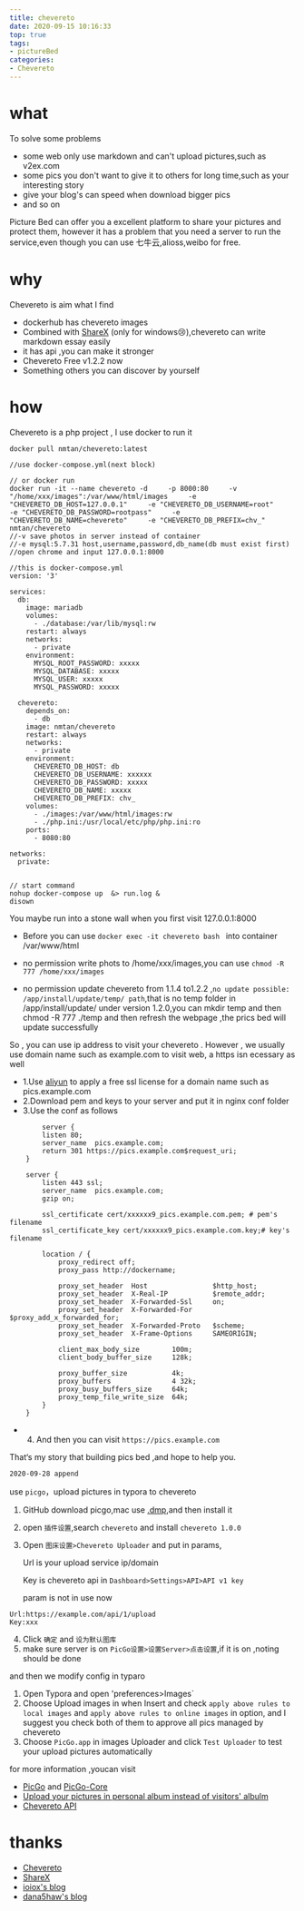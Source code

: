 ```yaml
---
title: chevereto
date: 2020-09-15 10:16:33
top: true
tags:
- pictureBed
categories:
- Chevereto
---
```


# what

To solve some problems

- some web only use markdown and can't upload pictures,such as v2ex.com
- some pics you don't want to give it to others for long time,such as your interesting story 
- give your blog's  can speed when download bigger pics
- and so on

Picture Bed can offer you a excellent platform to share your pictures and protect them, however it has a problem that you need a server to run the service,even though  you can use 七牛云,alioss,weibo for free.

# why 

Chevereto is aim what I find

- dockerhub has chevereto images
- Combined with [ShareX](https://getsharex.com/) (only for windows😢),chevereto can write markdown essay easily
- it has api ,you can make it stronger
- Chevereto Free v1.2.2 now
- Something others you can discover by yourself

# how

Chevereto is a php project , I use docker to run it 

```shell
docker pull nmtan/chevereto:latest

//use docker-compose.yml(next block)

// or docker run 
docker run -it --name chevereto -d     -p 8000:80     -v "/home/xxx/images":/var/www/html/images     -e "CHEVERETO_DB_HOST=127.0.0.1"     -e "CHEVERETO_DB_USERNAME=root"     -e "CHEVERETO_DB_PASSWORD=rootpass"     -e "CHEVERETO_DB_NAME=chevereto"     -e "CHEVERETO_DB_PREFIX=chv_"  nmtan/chevereto
//-v save photos in server instead of container
//-e mysql:5.7.31 host,username,password,db_name(db must exist first)
//open chrome and input 127.0.0.1:8000

```

```
//this is docker-compose.yml
version: '3'

services:
  db:
    image: mariadb
    volumes:
      - ./database:/var/lib/mysql:rw
    restart: always
    networks:
      - private
    environment:
      MYSQL_ROOT_PASSWORD: xxxxx
      MYSQL_DATABASE: xxxxx
      MYSQL_USER: xxxxx
      MYSQL_PASSWORD: xxxxx

  chevereto:
    depends_on:
      - db
    image: nmtan/chevereto
    restart: always
    networks:
      - private
    environment:
      CHEVERETO_DB_HOST: db
      CHEVERETO_DB_USERNAME: xxxxxx
      CHEVERETO_DB_PASSWORD: xxxxx
      CHEVERETO_DB_NAME: xxxxx
      CHEVERETO_DB_PREFIX: chv_
    volumes:
      - ./images:/var/www/html/images:rw
      - ./php.ini:/usr/local/etc/php/php.ini:ro
    ports:
      - 8080:80

networks:
  private:


// start command
nohup docker-compose up  &> run.log &
disown
```



You maybe run into a stone wall when you first visit 127.0.0.1:8000

- Before you can use `docker exec -it chevereto bash ` into container /var/www/html

- no permission write phots to /home/xxx/images,you can use `chmod -R 777 /home/xxx/images`
- no permission update chevereto from 1.1.4 to1.2.2 ,`no update possible: /app/install/update/temp/ path`,that is no temp folder in /app/install/update/ under version 1.2.0,you can mkdir temp and then chmod -R 777 ./temp and then refresh the webpage ,the prics bed will update successfully

So , you can use ip address to visit your chevereto . However , we usually use domain name such as example.com to visit web, a https isn ecessary as well

- 1.Use [aliyun](https://yundunnext.console.aliyun.com/?spm=5176.2020520163.0.0.475556a7iLgQoU&p=cas) to apply  a free ssl license for a domain name such as pics.example.com
- 2.Download pem and keys to your server and put it in nginx conf folder
- 3.Use the conf as follows

```
		server {
        listen 80;
        server_name  pics.example.com;
        return 301 https://pics.example.com$request_uri;
    }

    server {
        listen 443 ssl;
        server_name  pics.example.com;
        gzip on;    

        ssl_certificate cert/xxxxxx9_pics.example.com.pem; # pem's filename
        ssl_certificate_key cert/xxxxxx9_pics.example.com.key;# key's filename

        location / {
            proxy_redirect off;
            proxy_pass http://dockername;

            proxy_set_header  Host                $http_host;
            proxy_set_header  X-Real-IP           $remote_addr;
            proxy_set_header  X-Forwarded-Ssl     on;
            proxy_set_header  X-Forwarded-For     $proxy_add_x_forwarded_for;
            proxy_set_header  X-Forwarded-Proto   $scheme;
            proxy_set_header  X-Frame-Options     SAMEORIGIN;

            client_max_body_size        100m;
            client_body_buffer_size     128k;

            proxy_buffer_size           4k;
            proxy_buffers               4 32k;
            proxy_busy_buffers_size     64k;
            proxy_temp_file_write_size  64k;
        }
    }
```

- 4. And then you can visit `https://pics.example.com` 

That‘s my story that building pics bed  ,and hope to help you.



`2020-09-28 append`

use `picgo`，upload pictures in typora to chevereto

1. GitHub download picgo,mac use [.dmp](https://github.com/Molunerfinn/PicGo/releases/download/v2.3.0-beta.3/PicGo-2.3.0-beta.3.dmg),and then install it

2. open `插件设置`,search `chevereto` and install `chevereto 1.0.0`

3. Open `图床设置>Chevereto Uploader` and put in params,

   Url is your upload service ip/domain

   Key is chevereto api in `Dashboard>Settings>API>API v1 key`

   param is not in use now

```
Url:https://example.com/api/1/upload
Key:xxx
```

4. Click `确定` and `设为默认图库`
5. make sure server is on `PicGo设置>设置Server>点击设置`,if it is on ,noting should be done

and then we modify config in typaro

1. Open Typora and open 'preferences>Images` 
2. Choose Upload images in when Insert and check `apply above rules to local images` and `apply above rules to online images` in option, and I suggest you check both of them to approve all pics managed by chevereto
3. Choose `PicGo.app` in images Uploader and click `Test Uploader` to test your upload pictures automatically

for more information ,youcan visit 

- [PicGo](https://github.com/Molunerfinn/PicGo) and [PicGo-Core](https://picgo.github.io/PicGo-Core-Doc/)
- [Upload your pictures in personal album instead of visitors' albulm](https://blog.csdn.net/qq_19564393/article/details/108506062)
- [Chevereto API](https://v3-docs.chevereto.com/API/V1.html#api-key)

# thanks

- [Chevereto](https://chevereto.com/)
- [ShareX](https://getsharex.com/)
- [ioiox's blog](https://www.ioiox.com/archives/80.html)
- [dana5haw's blog](https://dana5haw.com/posts/Docker-Image-Hosting-Chevereto.html)
